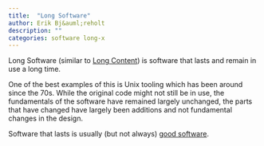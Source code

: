 ```yaml
---
title:  "Long Software"
author: Erik Bj&auml;reholt
description: ""
categories: software long-x
---
```


Long Software (similar to [Long Content](https://www.gwern.net/About#long-content)) is software that lasts and remain in use a long time.

One of the best examples of this is Unix tooling which has been around since the 70s. While the original code might not still be in use, the fundamentals of the software have remained largely unchanged, the parts that have changed have largely been additions and not fundamental changes in the design. 

Software that lasts is usually (but not always) [good software](/wiki/good-software).
